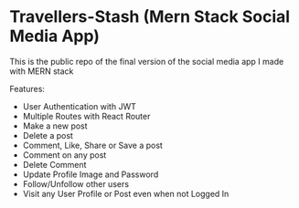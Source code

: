 # Travellers-Stash (Mern Stack Social Media App)

This is the public repo of the final version of the social media app I made with MERN stack 

Features:
 - User Authentication with JWT 
 - Multiple Routes with React Router 
 - Make a new post
 - Delete a post
 - Comment, Like, Share or Save a post
 - Comment on any post
 - Delete Comment
 - Update Profile Image and Password
 - Follow/Unfollow other users
 - Visit any User Profile or Post even when not Logged In


